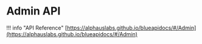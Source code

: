 # Admin API

!!! info "API Reference"
    [https://alphauslabs.github.io/blueapidocs/#/Admin](https://alphauslabs.github.io/blueapidocs/#/Admin)
